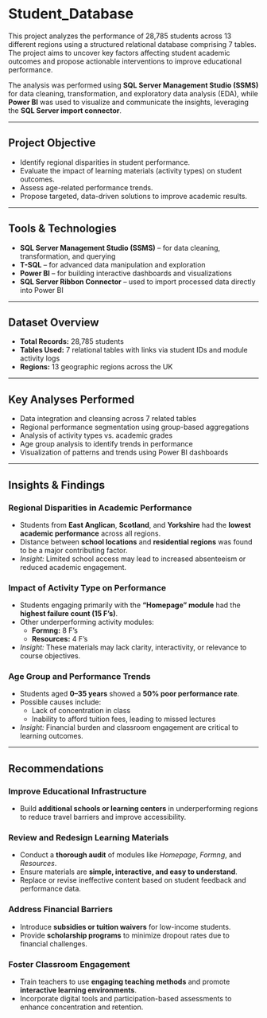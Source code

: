 # Student_Database


This project analyzes the performance of 28,785 students across 13 different regions using a structured relational database comprising 7 tables. The project aims to uncover key factors affecting student academic outcomes and propose actionable interventions to improve educational performance.

The analysis was performed using **SQL Server Management Studio (SSMS)** for data cleaning, transformation, and exploratory data analysis (EDA), while **Power BI** was used to visualize and communicate the insights, leveraging the **SQL Server import connector**.

---

## Project Objective

- Identify regional disparities in student performance.
- Evaluate the impact of learning materials (activity types) on student outcomes.
- Assess age-related performance trends.
- Propose targeted, data-driven solutions to improve academic results.

---

## Tools & Technologies

- **SQL Server Management Studio (SSMS)** – for data cleaning, transformation, and querying
- **T-SQL** – for advanced data manipulation and exploration
- **Power BI** – for building interactive dashboards and visualizations
- **SQL Server Ribbon Connector** – used to import processed data directly into Power BI

---

## Dataset Overview

- **Total Records:** 28,785 students
- **Tables Used:** 7 relational tables with links via student IDs and module activity logs
- **Regions:** 13 geographic regions across the UK
  
---

##  Key Analyses Performed

- Data integration and cleansing across 7 related tables
- Regional performance segmentation using group-based aggregations
- Analysis of activity types vs. academic grades
- Age group analysis to identify trends in performance
- Visualization of patterns and trends using Power BI dashboards

---

## Insights & Findings

### Regional Disparities in Academic Performance

- Students from **East Anglican**, **Scotland**, and **Yorkshire** had the **lowest academic performance** across all regions.
- Distance between **school locations** and **residential regions** was found to be a major contributing factor.
- *Insight:* Limited school access may lead to increased absenteeism or reduced academic engagement.

### Impact of Activity Type on Performance

- Students engaging primarily with the **“Homepage” module** had the **highest failure count (15 F’s)**.
- Other underperforming activity modules:
  - **Formng:** 8 F’s  
  - **Resources:** 4 F’s
- *Insight:* These materials may lack clarity, interactivity, or relevance to course objectives.

### Age Group and Performance Trends

- Students aged **0–35 years** showed a **50% poor performance rate**.
- Possible causes include:
  - Lack of concentration in class
  - Inability to afford tuition fees, leading to missed lectures
- *Insight:* Financial burden and classroom engagement are critical to learning outcomes.

---

## Recommendations

### Improve Educational Infrastructure

- Build **additional schools or learning centers** in underperforming regions to reduce travel barriers and improve accessibility.

### Review and Redesign Learning Materials

- Conduct a **thorough audit** of modules like *Homepage*, *Formng*, and *Resources*.
- Ensure materials are **simple, interactive, and easy to understand**.
- Replace or revise ineffective content based on student feedback and performance data.

###  Address Financial Barriers

- Introduce **subsidies or tuition waivers** for low-income students.
- Provide **scholarship programs** to minimize dropout rates due to financial challenges.

### Foster Classroom Engagement

- Train teachers to use **engaging teaching methods** and promote **interactive learning environments**.
- Incorporate digital tools and participation-based assessments to enhance concentration and retention.


